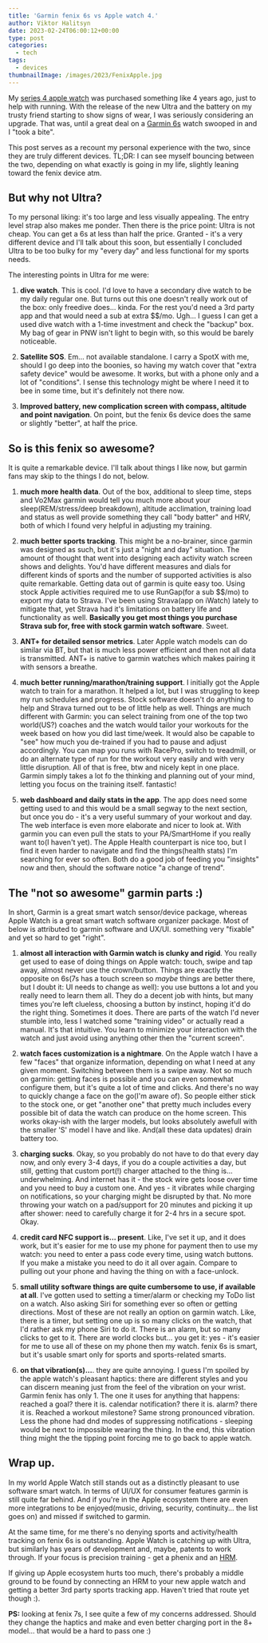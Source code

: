 ```yaml
---
title: 'Garmin fenix 6s vs Apple watch 4.'
author: Viktor Halitsyn
date: 2023-02-24T06:00:12+00:00
type: post
categories:
  - tech
tags:
  - devices
thumbnailImage: /images/2023/FenixApple.jpg
---
```


My [series 4 apple watch][2] was purchased something like 4 years ago, just to help with running. With the release of the new Ultra and the battery on my trusty friend starting to show signs of wear, I was seriously considering an upgrade. That was, until a great deal on a [Garmin 6s][1] watch swooped in and I "took a bite". 

This post serves as a recount my personal experience with the two, since they are truly different devices. TL;DR: I can see myself bouncing between the two, depending on what exactly is going in my life, slightly leaning toward the fenix device atm.

## But why not Ultra?

To my personal liking: it's too large and less visually appealing. The entry level strap also makes me ponder. Then there is the price point: Ultra is not cheap. You can get a 6s at less than half the price. Granted - it's a very different device and I'll talk about this soon, but essentially I concluded Ultra to be too bulky for my "every day" and less functional for my sports needs.

The interesting points in Ultra for me were:

1. **dive watch**. This is cool. I'd love to have a secondary dive watch to be my daily regular one. But turns out this one doesn't really work out of the box: only freedive does... kinda. For the rest you'd need a 3rd party app and that would need a sub at extra $$/mo. Ugh... I guess I can get a used dive watch with a 1-time investment and check the "backup" box. My bag of gear in PNW isn't light to begin with, so this would be barely noticeable.

2. **Satellite SOS**. Em... not available standalone. I carry a SpotX with me, should I go deep into the boonies, so having my watch cover that "extra safety device" would be awesome. It works, but with a phone only and a lot of "conditions". I sense this technology might be where I need it to bee in some time, but it's definitely not there now.

3. **Improved battery, new complication screen with compass, altitude and point navigation**. On point, but the fenix 6s device does the same or slightly "better", at half the price.

## So is this fenix so awesome?

It is quite a remarkable device. I'll talk about things I like now, but garmin fans may skip to the things I do not, below. 
1. **much more health data**. Out of the box, additional to sleep time, steps and Vo2Max garmin would tell you much more about your sleep(REM/stress/deep breakdown), altitude acclimation, training load and status as well provide something they call "body batter" and HRV, both of which I found very helpful in adjusting my training.

2. **much better sports tracking**. This might be a no-brainer, since garmin was designed as such, but it's just a "night and day" situation. The amount of thought that went into designing each activity watch screen shows and delights. You'd have different measures and dials for different kinds of sports and the number of supported activities is also quite remarkable. Getting data out of garmin is quite easy too. Using stock Apple activities required me to use RunGap(for a sub $$/mo) to export my data to Strava. I've been using Strava(app on iWatch) lately to mitigate that, yet Strava had it's limitations on battery life and functionality as well. 
**Basically you get most things you purchase Strava sub for, free with stock garmin watch software**. Sweet.

3. **ANT+ for detailed sensor metrics**. Later Apple watch models can do similar via BT, but that is much less power efficient and then not all data is transmitted. ANT+ is native to garmin watches which makes pairing it with sensors a breathe.

4. **much better running/marathon/training support**. I initially got the Apple watch to train for a marathon. It helped a lot, but I was struggling to keep my run schedules and progress. Stock software doesn't do anything to help and Strava turned out to be of little help as well. Things are much different with Garmin: you can select training from one of the top two world(US?) coaches and the watch would tailor your workouts for the week based on how you did last time/week. It would also be capable to "see" how much you de-trained if you had to pause and adjust accordingly. You can map you runs with RacePro, switch to treadmill, or do an alternate type of run for the workout very easily and with very little disruption. All of that is free, btw and nicely kept in one place. Garmin simply takes a lot fo the thinking and planning out of your mind, letting you focus on the training itself. fantastic!

5. **web dashboard and daily stats in the app**. The app does need some getting used to and this would be a small segway to the next section, but once you do - it's a very useful summary of your workout and day. The web interface is even more elaborate and nicer to look at. With garmin you can even pull the stats to your PA/SmartHome if you really want to(I haven't yet). The Apple Health counterpart is nice too, but I find it even harder to navigate and find the things(health stats) I'm searching for ever so often. Both do a good job of feeding you "insights" now and then, should the software notice "a change of trend".

## The "not so awesome" garmin parts :)

In short, Garmin is a great smart watch sensor/device package, whereas Apple Watch is a great smart watch software organizer package. Most of below is attributed to garmin software and UX/UI. something very "fixable" and yet so hard to get "right".

1. **almost all interaction with Garmin watch is clunky and rigid**. You really get used to ease of doing things on Apple watch: touch, swipe and tap away, almost never use the crown/button. Things are exactly the opposite on 6s(7s has a touch screen so _maybe_ things are better there, but I doubt it: UI needs to change as well): you use buttons a lot and you really need to learn them all. They do a decent job with hints, but many times you're left clueless, choosing a button by instinct, hoping it'd do the right thing. Sometimes it does. There are parts of the watch I'd never stumble into, less I watched some "training video" or actually read a manual. It's that intuitive. You learn to minimize your interaction with the watch and just avoid using anything other then the "current screen".

2. **watch faces customization is a nightmare**. On the Apple watch I have a few "faces" that organize information, depending on what I need at any given moment. Switching between them is a swipe away. Not so much on garmin: getting faces is possible and you can even somewhat configure them, but it's quite a lot of time and clicks. And there's no way to quickly change a face on the go(I'm aware of). So people either stick to the stock one, or get "another one" that pretty much includes every possible bit of data the watch can produce on the home screen. This works okay-ish with the larger models, but looks absolutely awefull with the smaller 'S' model I have and like. And(all these data updates) drain battery too.

3. **charging sucks**. Okay, so you probably do not have to do that every day now, and only every 3-4 days, if you do a couple activities a day, but still, getting that custom port(!) charger attached to the thing is... underwhelming. And internet has it - the stock wire gets loose over time and you need to buy a custom one. And yes - it vibrates while charging on notifications, so your charging might be disrupted by that. No more throwing your watch on a pad/support for 20 minutes and picking it up after shower: need to carefully charge it for 2-4 hrs in a secure spot. Okay.

4. **credit card NFC support is... present**. Like, I've set it up, and it does work, but it's easier for me to use my phone for payment then to use my watch: you need to enter a pass code every time, using watch buttons. If you make a mistake you need to do it all over again. Compare to pulling out your phone and having the thing on with a face-unlock.

5. **small utility software things are quite cumbersome to use, if available at all**. I've gotten used to setting a timer/alarm or checking my ToDo list on a watch. Also asking Siri for something ever so often or getting directions. Most of these are not really an option on garmin watch. Like, there is a timer, but setting one up is so many clicks on the watch, that I'd rather ask my phone Siri to do it. There is an alarm, but so many clicks to get to it. There are world clocks but... you get it: yes - it's easier for me to use all of these on my phone then my watch. fenix 6s is smart, but it's usable smart only for sports and sports-related smarts.

6. **on that vibration(s)...**. they are quite annoying. I guess I'm spoiled by the apple watch's pleasant haptics: there are different styles and you can discern meaning just from the feel of the vibration on your wrist. 
Garmin fenix has only 1. The one it uses for anything that happens: reached a goal? there it is. calendar notification? there it is. alarm? there it is. Reached a workout milestone? Same strong pronounced vibration. Less the phone had dnd modes of suppressing notifications - sleeping would be next to impossible wearing the thing. In the end, this vibration thing might the the tipping point forcing me to go back to apple watch.

## Wrap up.
In my world Apple Watch still stands out as a distinctly pleasant to use software smart watch. In terms of UI/UX for consumer features garmin is still quite far behind. And if you're in the Apple ecosystem there are even more integrations to be enjoyed(music, driving, security, continuity... the list goes on) and missed if switched to garmin.

At the same time, for me there's no denying sports and activity/health tracking on fenix 6s is outstanding. Apple Watch is catching up with Ultra, but similarly has years of development and, maybe, patents to work through. If your focus is precision training - get a phenix and an [HRM][3].

If giving up Apple ecosystem hurts too much, there's probably a middle ground to be found by connecting an HRM to your new apple watch and getting a better 3rd party sports tracking app. Haven't tried that route yet though :).

**PS:** looking at fenix 7s, I see quite a few of my concerns addressed. Should they change the haptics and make and even better charging port in the 8+ model... that would be a hard to pass one :)





 [1]: https://www.wired.com/review/garmin-fenix-6s-pro/
 [2]: https://www.amazon.com/Apple-Watch-GPS-44mm-Space-Aluminium/dp/B07K3HLMTF
 [3]: https://www.polar.com/us-en/sensors/h10-heart-rate-sensor/
 [4]: https://csa-iot.org/all-solutions/zigbee/
 [5]: https://www.z-wave.com

